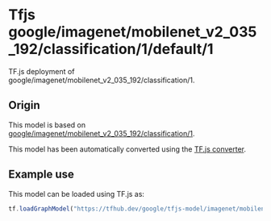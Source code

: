 # Tfjs google/imagenet/mobilenet_v2_035_192/classification/1/default/1
TF.js deployment of google/imagenet/mobilenet_v2_035_192/classification/1.

<!-- parent-model: google/imagenet/mobilenet_v2_035_192/classification/1 -->

## Origin

This model is based on [google/imagenet/mobilenet_v2_035_192/classification/1](https://tfhub.dev/google/imagenet/mobilenet_v2_035_192/classification/1).

This model has been automatically converted using the [TF.js converter](https://github.com/tensorflow/tfjs/tree/master/tfjs-converter).

## Example use
This model can be loaded using TF.js as:

```javascript
tf.loadGraphModel("https://tfhub.dev/google/tfjs-model/imagenet/mobilenet_v2_035_192/classification/1/default/1", { fromTFHub: true })
```
